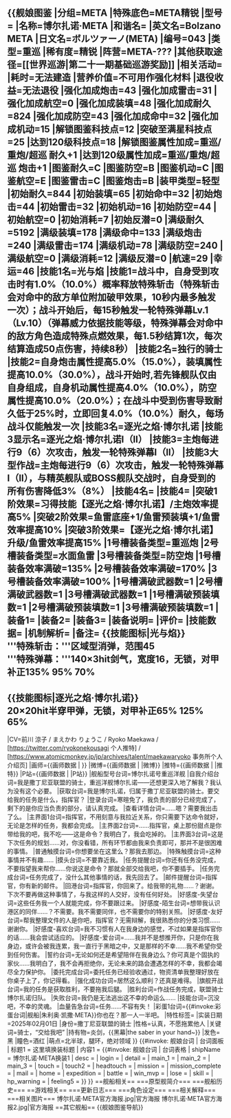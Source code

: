 {{舰娘图鉴
|分组=META
|特殊底色=META精锐
|型号=
|名称=博尔扎诺·META
|和谐名=
|英文名=Bolzano META
|日文名=ボルツァーノ(META)
|编号=043
|类型=重巡
|稀有度=精锐
|阵营=META-???
|其他获取途径=[[世界巡游|第二十一期基础巡游奖励]]
|相关活动=
|耗时=无法建造
|营养价值=不可用作强化材料
|退役收益=无法退役
|强化加成炮击=43
|强化加成雷击=31
|强化加成航空=0
|强化加成装填=48
|强化加成耐久=824
|强化加成防空=43
|强化加成命中=32
|强化加成机动=15
|解锁图鉴科技点=12
|突破至满星科技点=25
|达到120级科技点=18
|解锁图鉴属性加成=重巡/重炮/超巡 耐久+1
|达到120级属性加成=重巡/重炮/超巡 炮击+1
|图鉴耐久=C
|图鉴防空=B
|图鉴机动=C
|图鉴航空=E
|图鉴雷击=C
|图鉴炮击=B
|装甲类型=轻型
|初始耐久=844
|初始装填=65
|初始命中=32
|初始炮击=44
|初始雷击=32
|初始机动=16
|初始防空=44
|初始航空=0
|初始消耗=7
|初始反潜=0
|满级耐久=5192
|满级装填=178
|满级命中=133
|满级炮击=240
|满级雷击=174
|满级机动=78
|满级防空=240
|满级航空=0
|满级消耗=12
|满级反潜=0
|航速=29
|幸运=46
|技能1名=光与焰
|技能1=战斗中，自身受到攻击时有1.0%（10.0%）概率释放特殊斩击（特殊斩击会对命中的敌方单位附加破甲效果，10秒内最多触发一次）；战斗开始后，每15秒触发一轮特殊弹幕Lv.1（Lv.10）（弹幕威力依据技能等级，特殊弹幕会对命中的敌方角色造成特殊点燃效果，每1.5秒结算1次，每次结算造成50点伤害，持续8秒）
|技能2名=独行的骑士
|技能2=自身炮击属性提高5.0%（15.0%），装填属性提高10.0%（30.0%），战斗开始时,若先锋舰队仅由自身组成，自身机动属性提高4.0%（10.0%），防空属性提高10.0%（20.0%）；在战斗中受到伤害导致耐久低于25%时，立即回复4.0%（10.0%）耐久，每场战斗仅能触发一次
|技能3名=逐光之焰·博尔扎诺
|技能3显示名=逐光之焰·博尔扎诺I（II）
|技能3=主炮每进行9（6）次攻击，触发一轮特殊弹幕I（II）
|技能3大型作战=主炮每进行9（6）次攻击，触发一轮特殊弹幕I（II），与精英舰队或BOSS舰队交战时，自身受到的所有伤害降低3%（8%）
|技能4名=
|技能4=
|突破1阶效果=习得技能【逐光之焰·博尔扎诺】/主炮效率提高5%
|突破2阶效果=鱼雷底座+1/鱼雷预装填+1/鱼雷效率提高10%
|突破3阶效果=【逐光之焰·博尔扎诺】升级/鱼雷效率提高15%
|1号槽装备类型=重巡炮
|2号槽装备类型=水面鱼雷
|3号槽装备类型=防空炮
|1号槽装备效率满破=135%
|2号槽装备效率满破=170%
|3号槽装备效率满破=100%
|1号槽满破武器数=1
|2号槽满破武器数=1
|3号槽满破武器数=1
|1号槽满破预装填数=1
|2号槽满破预装填数=1
|3号槽满破预装填数=1
|装备1=
|装备2=
|装备3=
|装备说明=
|评价=
|技能数据=
|机制解析=
|备注=
{{技能图标|光与焰}}<br>
'''特殊斩击：'''区域型消弹，范围45<br>
'''特殊弹幕：'''140×3hit剑气，宽度16，无锁，对甲补正135% 95% 70%<br>
----
{{技能图标|逐光之焰·博尔扎诺}}<br>
20×20hit半穿甲弹，无锁，对甲补正65% 125% 65%<br>
----
|CV=前川 涼子 / まえかわ りょうこ / Ryoko Maekawa / [https://twitter.com/ryokonekousagi 个人推特] / [https://www.atomicmonkey.jp/jp/archives/talent/maekawaryoko 事务所个人介绍页]
|画师={{画师数据 | }}
|微博={{画师数据 | |微博}}
|推特={{画师数据 | |推特}}
|P站={{画师数据 | |P站}}
|舰船型号台词=博尔扎诺号重巡洋舰
|自我介绍台词=我是撒丁尼亚联盟的骑士，重巡洋舰博尔扎诺——还想更深入地了解我？我认为没有这个必要。
|获取台词=我是博尔扎诺，归属于撒丁尼亚联盟的骑士。要交给我的任务是什么，指挥官？
|登录台词=寒暄免了，我负责的部分已经完成了，剩下的是你应当负责的部分，请认真完成。
|查看详情台词=……嗯？需要我出击了么。
|主界面1台词=指挥官，不用刻意与我拉近关系，你只需要下达命令就好，无论是怎样的任务，我都会完成。
|主界面2台词=……指挥官，桌上那份甜点是你带给我的吧，我不吃——这是命令？我明白了，我会吃掉的。
|主界面3台词=这是下次任务的规划……对，你没看错，所有环节都由我来负责即可，那并不是很困难的事情。
|普通触摸台词=你想要坐在这里么？那我去那边。
|特殊触摸台词=这种事情并不有趣……
|摸头台词=不要靠近我。
|任务提醒台词=你还有任务没完成，不要指望我来帮你……你说这是命令？那就全部交给我吧，你不要插手。
|任务完成台词=任务完成了，没什么其他事情的话，我先回去了。
|邮件提醒台词=指挥官，你有新的邮件。
|回港台词=指挥官，你回来了。给我带的礼物……？谢谢。下次不要再做这种事情了，与我这样的人交好，没有任何好处。
|好感度-失望台词=这些任务我一个人就能完成，你不要跟过来。
|好感度-陌生台词=想带我认识港区的同伴……？不需要。我不需要同伴，也不需要你的特别关照。
|好感度-友好台词=帮我整理文件的人是你吧，指挥官？无需辩解，我很熟悉你的分类习惯……谢谢你。
|好感度-喜欢台词=我不习惯有人在我身边的感觉，不过如果是指挥官你的话……我会尝试适应的。
|好感度-爱台词=……我并不是想推开你，只是你在我身边，或许会被我连累，我一直行于黑暗之中，又是那样的不幸……我不希望你受到任何伤害。
|誓约台词=无论如何还是希望陪伴在我身边么？你可真是个固执的家伙……我明白了，我不会再拒绝你，无论未来的路会遭遇怎样的不幸，我都会竭尽全力保护你。
|委托完成台词=委托任务已经验收通过，物资清单我整理好放在你桌子上了，你记得看。
|强化成功台词=居然这么顺利？还真是难得。
|旗舰开战台词=我的任务是获取胜利，不要拖我后腿。
|胜利台词=作战任务完成，联盟骑士博尔扎诺归队。
|失败台词=我仍是无法逃出这不幸的命运么……
|技能台词=沉没吧，不幸的灵魂。
|血量告急台词=任务……不容有失！
|彩蛋1台词={{#invoke:彩蛋台词|舰船|朱利奥·凯撒·META}}你也在？那一人一半吧。
|特性标签=
|实装日期=2025年02月01日
|身份=撒丁尼亚联盟的骑士
|性格=认真，不愿拖累他人
|关键词=骑士，“交给我吧”
|持有物=炎剑，{{黑幕|the saber in your hand~}}
|发色=黑
|瞳色=酒红
|萌点=北半球，腿环，绝对领域
}}
{{#invoke: 舰娘台词 | 台词面板 
| 标题1 = 这里填换装标题
| 内容1 = {{#invoke: 舰娘台词 | 台词表格
  | shipName = 博尔扎诺·META换装1
  | desc = <!--皮肤描述 删除等于号后面的内容，然后填写-->
  | login = <!--登录台词-->
  | detail = <!--查看详情-->
  | main_1 = <!--主界面1-->
  | main_2 = <!--主界面2-->
  | main_3 = <!--主界面3-->
  | touch = <!--触摸台词-->
  | touch2 = <!--{{黑幕|特殊触摸}}-->
  | headtouch = <!--摸头台词-->
  | mission = <!--任务提醒-->
  | mission_complete = <!--任务完成-->
  | mail = <!--邮件提醒-->
  | home = <!--回港台词-->
  | expedition = <!--委托完成-->
  | battle = <!--旗舰开战-->
  | win_mvp = <!--胜利台词-->
  | lose = <!--战斗失败-->
  | skill = <!--技能-->
  | hp_warning = <!--血量告急-->
  | feeling5 = <!--好感度-爱-->
  }}
}}
==舰船相关==
===原型舰简介===
===舰船历史===
==游戏相关==
===更新日志===
===角色设定===
===相关解释===
===相关图片===
<gallery mode="packed" heights="250px">
博尔扎诺·META官方海报.jpg|官方海报
博尔扎诺·META官方海报2.jpg|官方海报
</gallery>
==其它舰船==
{{舰娘图鉴导航}}